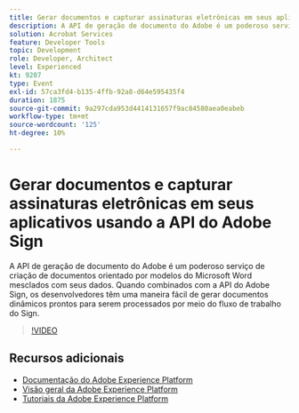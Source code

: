 ```yaml
---
title: Gerar documentos e capturar assinaturas eletrônicas em seus aplicativos usando a API do Adobe Sign
description: A API de geração de documento do Adobe é um poderoso serviço de criação de documentos orientado por modelos do Microsoft Word mesclados com seus dados. Quando combinados com a API do Adobe Sign, os desenvolvedores têm uma maneira fácil de gerar documentos dinâmicos prontos para serem processados por meio do fluxo de trabalho do Sign.
solution: Acrobat Services
feature: Developer Tools
topic: Development
role: Developer, Architect
level: Experienced
kt: 9207
type: Event
exl-id: 57ca3fd4-b135-4ffb-92a8-d64e595435f4
duration: 1875
source-git-commit: 9a297cda953d4414131657f9ac84580aea0eabeb
workflow-type: tm+mt
source-wordcount: '125'
ht-degree: 10%

---
```


# Gerar documentos e capturar assinaturas eletrônicas em seus aplicativos usando a API do Adobe Sign

A API de geração de documento do Adobe é um poderoso serviço de criação de documentos orientado por modelos do Microsoft Word mesclados com seus dados. Quando combinados com a API do Adobe Sign, os desenvolvedores têm uma maneira fácil de gerar documentos dinâmicos prontos para serem processados por meio do fluxo de trabalho do Sign.

>[!VIDEO](https://video.tv.adobe.com/v/338097/?quality=12&learn=on&hidetitle=true)

## Recursos adicionais

- [Documentação do Adobe Experience Platform](https://experienceleague.adobe.com/docs/experience-platform.html?lang=pt-BR)
- [Visão geral da Adobe Experience Platform](https://experienceleague.adobe.com/docs/experience-platform/landing/home.html?lang=pt-BR)
- [Tutoriais da Adobe Experience Platform](https://experienceleague.adobe.com/docs/platform-learn/tutorials/overview.html?lang=pt-BR)
